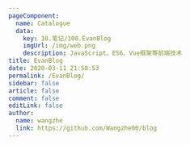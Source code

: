 ```yaml
---
pageComponent: 
  name: Catalogue
  data: 
    key: 10.笔记/100.EvanBlog
    imgUrl: /img/web.png
    description: JavaScript、ES6、Vue框架等前端技术
title: EvanBlog
date: 2020-03-11 21:50:53
permalink: /EvanBlog/
sidebar: false
article: false
comment: false
editLink: false
author: 
  name: wangzhe
  link: https://github.com/Wangzhe00/blog
---
```


